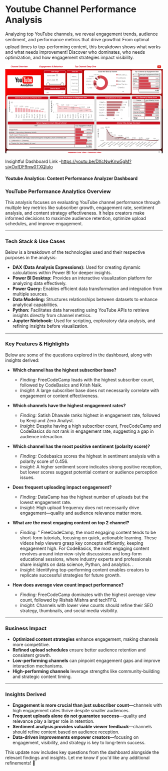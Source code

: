 # Youtube Channel Performance Analysis
Analyzing top YouTube channels, we reveal engagement trends, audience sentiment, and performance metrics that drive growth📊
From optimal upload times to top-performing content, this breakdown shows what works and what needs improvement! Discover who dominates, who needs optimization, and how engagement strategies impact visibility.

![image_alt](https://github.com/Pushkaraggg/Youtube-Channel-Performance-Analysis-/blob/d04b699f03c276ae79b3049e73178a66a6933e19/Screenshot%20(11).png)

Insightful Dashboard Link -https://youtu.be/DXcNwKnw5gM?si=OxfDF9nw0TXQIulo


#### Youtube Analytics: Content Performance Analyzer Dashboard

### **YouTube Performance Analytics Overview**  
This analysis focuses on evaluating YouTube channel performance through multiple key metrics like subscriber growth, engagement rate, sentiment analysis, and content strategy effectiveness. It helps creators make informed decisions to maximize audience retention, optimize upload schedules, and improve engagement.

---

### **Tech Stack & Use Cases**  
Below is a breakdown of the technologies used and their respective purposes in the analysis:

- **DAX (Data Analysis Expressions):** Used for creating dynamic calculations within Power BI for deeper insights.  
- **Power BI Desktop:** Provides an interactive visualization platform for analyzing data effectively.  
- **Power Query:** Enables efficient data transformation and integration from multiple sources.  
- **Data Modeling:** Structures relationships between datasets to enhance analytical capabilities.  
- **Python:** Facilitates data harvesting using YouTube APIs to retrieve insights directly from channel metrics.  
- **Jupyter Notebook:** Used for scripting, exploratory data analysis, and refining insights before visualization.  

---

### **Key Features & Highlights**  
Below are some of the questions explored in the dashboard, along with insights derived:

- **Which channel has the highest subscriber base?**  
  - *Finding:* FreeCodeCamp leads with the highest subscriber count, followed by CodeBasics and Krish Naik.  
  - *Insight:* A large subscriber base does not necessarily correlate with engagement or content effectiveness.  

- **Which channels have the highest engagement rates?**  
  - *Finding:* Satish Dhawale ranks highest in engagement rate, followed by Kenji and Zero Analyst.  
  - *Insight:* Despite having a high subscriber count, FreeCodeCamp and CodeBasics do not rank in engagement rate, suggesting a gap in audience interaction.  

- **Which channel has the most positive sentiment (polarity score)?**  
  - *Finding:* Codebasics scores the highest in sentiment analysis with a polarity score of 0.456.  
  - *Insight:* A higher sentiment score indicates strong positive reception, but lower scores suggest potential content or audience perception issues.  

- **Does frequent uploading impact engagement?**  
  - *Finding:* DataCamp has the highest number of uploads but the lowest engagement rate.  
  - *Insight:* High upload frequency does not necessarily drive engagement—quality and audience relevance matter more.  

- **What are the most engaging content on top 2 channel?**  
  - *Finding:* " FreeCodeCamp, the most engaging content tends to be short-form tutorials, focusing on quick, actionable learning. These videos help viewers grasp key concepts efficiently, keeping engagement high.
For CodeBasics, the most engaging content revolves around interview-style discussions and long-form educational sessions, where industry experts and professionals share insights on data science, Python, and analytics.
.  
  - *Insight:* Identifying top-performing content enables creators to replicate successful strategies for future growth.  

- **How does average view count impact performance?**  
  - *Finding:* FreeCodeCamp dominates with the highest average view count, followed by Rishab Mishra and techTFQ.  
  - *Insight:* Channels with lower view counts should refine their SEO strategy, thumbnails, and social media visibility.  

---

### **Business Impact**  
- **Optimized content strategies** enhance engagement, making channels more competitive.  
- **Refined upload schedules** ensure better audience retention and consistent growth.  
- **Low-performing channels** can pinpoint engagement gaps and improve interaction mechanisms.  
- **High-performing channels** leverage strengths like community-building and strategic content timing.  

---

### **Insights Derived**  
- **Engagement is more crucial than just subscriber count**—channels with high engagement rates thrive despite smaller audiences.  
- **Frequent uploads alone do not guarantee success**—quality and relevance play a larger role in retention.  
- **Sentiment analysis provides valuable viewer feedback**—channels should refine content based on audience reception.  
- **Data-driven improvements empower creators**—focusing on engagement, visibility, and strategy is key to long-term success.  

This update now includes key questions from the dashboard alongside the relevant findings and insights. Let me know if you'd like any additional refinements! 🚀

